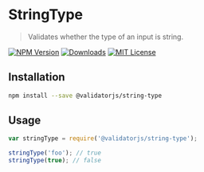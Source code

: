 # StringType

> Validates whether the type of an input is string.

[![NPM Version](https://img.shields.io/npm/v/@validatorjs/string-type.svg)](https://www.npmjs.com/package/@validatorjs/string-type)
[![Downloads](https://img.shields.io/npm/dt/@validatorjs/string-type.svg)](https://www.npmjs.com/package/@validatorjs/string-type)
[![MIT License](https://img.shields.io/npm/l/@validatorjs/string-type.svg)](../../LICENSE)

## Installation

```bash
npm install --save @validatorjs/string-type
```

## Usage

```js
var stringType = require('@validatorjs/string-type');

stringType('foo'); // true
stringType(true); // false
```
